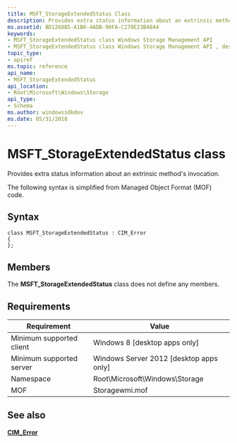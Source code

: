 ```yaml
---
title: MSFT_StorageExtendedStatus Class
description: Provides extra status information about an extrinsic method's invocation.
ms.assetid: BD1268B5-A1B6-4ADB-90FA-C270E23B4844
keywords:
- MSFT_StorageExtendedStatus class Windows Storage Management API
- MSFT_StorageExtendedStatus class Windows Storage Management API , described
topic_type:
- apiref
ms.topic: reference
api_name:
- MSFT_StorageExtendedStatus
api_location:
- Root\Microsoft\Windows\Storage
api_type:
- Schema
ms.author: windowssdkdev
ms.date: 05/31/2018
---
```


# MSFT\_StorageExtendedStatus class

Provides extra status information about an extrinsic method's invocation.

The following syntax is simplified from Managed Object Format (MOF) code.

## Syntax

``` syntax
class MSFT_StorageExtendedStatus : CIM_Error
{
};
```

## Members

The **MSFT\_StorageExtendedStatus** class does not define any members.

## Requirements



| Requirement | Value |
|-------------------------------------|-------------------------------------------------------------------------------------------|
| Minimum supported client | Windows 8 \[desktop apps only\]                                                |
| Minimum supported server | Windows Server 2012 \[desktop apps only\]                                      |
| Namespace                | Root\\Microsoft\\Windows\\Storage                                              |
| MOF                      |  Storagewmi.mof  |



## See also

 

[**CIM\_Error**](/previous-versions//cc150671(v=vs.85))
 

 

